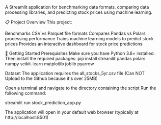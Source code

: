 A Streamlit application for benchmarking data formats, comparing data processing libraries, and predicting stock prices using machine learning.

📋 Project Overview
This project:

Benchmarks CSV vs Parquet file formats
Compares Pandas vs Polars processing performance
Trains machine learning models to predict stock prices
Provides an interactive dashboard for stock price predictions

🚀 Getting Started
Prerequisites
Make sure you have Python 3.8+ installed. Then install the required packages:
pip install streamlit pandas polars numpy scikit-learn matplotlib joblib pyarrow

Dataset
The application requires the all_stocks_5yr.csv file (Can NOT Upload to the Github because it's over 25MB)

Open a terminal and navigate to the directory containing the script
Run the following command:

streamlit run stock_prediction_app.py

The application will open in your default web browser (typically at http://localhost:8501)


